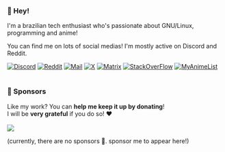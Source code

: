### 👋 Hey!
I'm a brazilian tech enthusiast who's passionate about GNU/Linux, programming and anime!

You can find me on lots of social medias! I'm mostly active on Discord and Reddit.

[![Discord](https://img.shields.io/badge/-d6ba3a?style=for-the-badge&logo=discord&logoColor=black)](https://discord.com/users/568589231954591749)
[![Reddit](https://img.shields.io/badge/-d6ba3a?style=for-the-badge&logo=reddit&logoColor=black)](https://www.reddit.com/user/Much_Clue7037)
[![Mail](https://img.shields.io/badge/-d6ba3a?style=for-the-badge&logo=gmail&logoColor=black)](mailto:joaovodias@gmail.com)
[![X](https://img.shields.io/badge/-d6ba3a?style=for-the-badge&logo=x&logoColor=black)](https://x.com/retrozinndev)
[![Matrix](https://img.shields.io/badge/-d6ba3a?style=for-the-badge&logo=Matrix&logoColor=black)](https://matrix.to/#/@retrozinndev:matrix.org)
[![StackOverFlow](https://img.shields.io/badge/-d6ba3a?style=for-the-badge&logo=stack-overflow&logoColor=black)](https://stackoverflow.com/users/22116293/retrozinndev)
[![MyAnimeList](https://img.shields.io/badge/-d6ba3a?style=for-the-badge&logo=myanimelist&logoColor=black)](https://myanimelist.net/profile/retrozinndev)
<br><br>

### 💟 Sponsors
Like my work? You can **help me keep it up by donating**!<br>
I will be **very grateful** if you do so! ❤️ <br><br>
[![](https://img.shields.io/badge/Support%20me%20via%20Ko--fi-f16061?style=for-the-badge&logo=ko-fi&logoColor=black)](https://ko-fi.com/retrozinndev)

(currently, there are no sponsors 🥲. sponsor me to appear here!)
